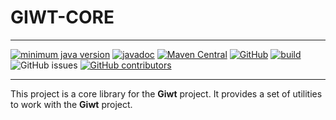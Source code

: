 # GIWT-CORE

---

[![minimum java version](https://img.shields.io/badge/Java-17+-blue)](https://jdk.java.net/17/)
[![javadoc](https://javadoc.io/badge2/io.github.imagineDevit/giwt-core/javadoc.svg)](https://javadoc.io/doc/io.github.imagineDevit/giwt-core)
[![Maven Central](https://img.shields.io/maven-central/v/io.github.imagineDevit/giwt-core)](https://central.sonatype.com/artifact/io.github.imagineDevit/giwt-core/overview)
[![GitHub](https://img.shields.io/github/license/imagineDevit/giwt-core?style=flat)](https://github.com/imagineDevit/giwt-core/blob/main/LICENSE)
[![build](https://github.com/imagineDevit/giwt-core/actions/workflows/maven-publish.yml/badge.svg)](https://github.com/imagineDevit/giwt-core/actions/workflows/maven-publish.yml)
![GitHub issues](https://img.shields.io/github/issues/imagineDevit/giwt-core)
[![GitHub contributors](https://badgen.net/github/contributors/imagineDevit/giwt-core)](https://github.com/imagineDevit/giwt-core/graphs/contributors)

---

This project is a core library for the **Giwt** project. It provides a set of utilities to work with the **Giwt**
project.